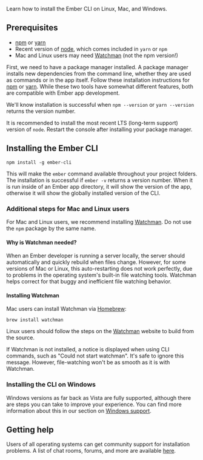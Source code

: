 Learn how to install the Ember CLI on Linux, Mac, and Windows.

## Prerequisites

* [npm](https://www.npmjs.com/get-npm) or [yarn](https://yarnpkg.com/en/docs/install)
* Recent version of [node](https://nodejs.org/en/download/), which comes included in `yarn` or `npm`
* Mac and Linux users may need [Watchman](https://facebook.github.io/watchman/) (not the npm version!)

First, we need to have a package manager installed. A package manager installs new dependencies from the command line, whether they are used as commands or in the app itself.
Follow these installation instructions for [npm](https://www.npmjs.com/get-npm) or [yarn](https://yarnpkg.com/en/docs/install).
While these two tools have somewhat different features, both are compatible with Ember app development.

We'll know installation is successful when `npm --version` or `yarn --version` returns the version number.

It is recommended to install the most recent LTS (long-term support) version of `node`.
Restart the console after installing your package manager.

## Installing the Ember CLI

```shell
npm install -g ember-cli
```

This will make the `ember` command available throughout your project folders.
The installation is successful if `ember -v` returns a version number.
When it is run inside of an Ember app directory, it will show the version of the app, otherwise it will show the globally installed version of the CLI.

### Additional steps for Mac and Linux users

For Mac and Linux users, we recommend installing [Watchman](https://facebook.github.io/watchman/).
Do not use the `npm` package by the same name.

#### Why is Watchman needed?
When an Ember developer is running a server locally, the server should
automatically and quickly rebuild when files change.
However, for some versions of Mac or Linux, this auto-restarting
does not work perfectly, due to problems in the operating system's
built-in file watching tools.
Watchman helps correct for that buggy and inefficient file watching behavior.

#### Installing Watchman

Mac users can install Watchman via [Homebrew](https://brew.sh/):

```shell
brew install watchman
```

Linux users should follow the steps on the [Watchman](https://facebook.github.io/watchman/) website to build from the source.

If Watchman is not installed, a notice is displayed when using CLI commands, such as "Could not start watchman".
It's safe to ignore this message. However, file-watching won't be as smooth as it is with Watchman.

### Installing the CLI on Windows

Windows versions as far back as Vista are fully supported, although there are steps you can take to improve your experience.
You can find more information about this in our section on [Windows support](../appendix/windows/).

## Getting help

Users of all operating systems can get community support for installation problems.
A list of chat rooms, forums, and more are available [here](https://www.emberjs.com/learn/).
